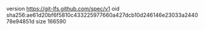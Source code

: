 version https://git-lfs.github.com/spec/v1
oid sha256:ae61d20bf6f5810c433225977660a427dcb10d246146e23033a244078e94851d
size 166590
